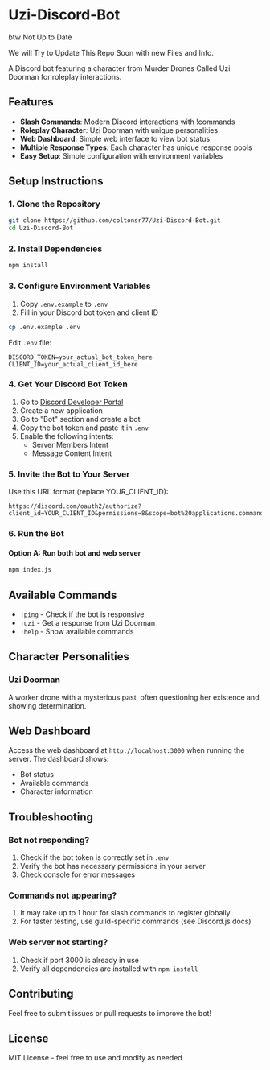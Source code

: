 # Uzi-Discord-Bot

btw Not Up to Date

We will Try to Update This Repo Soon with new Files and Info.

A Discord bot featuring a character from Murder Drones Called Uzi Doorman for roleplay interactions.

## Features

- **Slash Commands**: Modern Discord interactions with !commands
- **Roleplay Character**: Uzi Doorman with unique personalities
- **Web Dashboard**: Simple web interface to view bot status
- **Multiple Response Types**: Each character has unique response pools
- **Easy Setup**: Simple configuration with environment variables

## Setup Instructions

### 1. Clone the Repository
```bash
git clone https://github.com/coltonsr77/Uzi-Discord-Bot.git
cd Uzi-Discord-Bot
```

### 2. Install Dependencies
```bash
npm install
```

### 3. Configure Environment Variables
1. Copy `.env.example` to `.env`
2. Fill in your Discord bot token and client ID

```bash
cp .env.example .env
```

Edit `.env` file:
```
DISCORD_TOKEN=your_actual_bot_token_here
CLIENT_ID=your_actual_client_id_here
```

### 4. Get Your Discord Bot Token
1. Go to [Discord Developer Portal](https://discord.com/developers/applications)
2. Create a new application
3. Go to "Bot" section and create a bot
4. Copy the bot token and paste it in `.env`
5. Enable the following intents:
   - Server Members Intent
   - Message Content Intent

### 5. Invite the Bot to Your Server
Use this URL format (replace YOUR_CLIENT_ID):
```
https://discord.com/oauth2/authorize?client_id=YOUR_CLIENT_ID&permissions=8&scope=bot%20applications.commands
```

### 6. Run the Bot

#### Option A: Run both bot and web server
```bash
npm index.js
```


## Available Commands
- `!ping` - Check if the bot is responsive
- `!uzi` - Get a response from Uzi Doorman
- `!help` - Show available commands

## Character Personalities

### Uzi Doorman
A worker drone with a mysterious past, often questioning her existence and showing determination.

## Web Dashboard
Access the web dashboard at `http://localhost:3000` when running the server. The dashboard shows:
- Bot status
- Available commands
- Character information

## Troubleshooting

### Bot not responding?
1. Check if the bot token is correctly set in `.env`
2. Verify the bot has necessary permissions in your server
3. Check console for error messages

### Commands not appearing?
1. It may take up to 1 hour for slash commands to register globally
2. For faster testing, use guild-specific commands (see Discord.js docs)

### Web server not starting?
1. Check if port 3000 is already in use
2. Verify all dependencies are installed with `npm install`

## Contributing
Feel free to submit issues or pull requests to improve the bot!

## License
MIT License - feel free to use and modify as needed.
